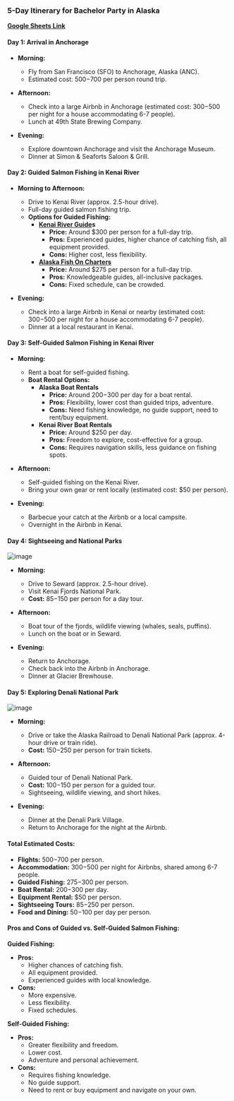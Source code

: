 ### 5-Day Itinerary for Bachelor Party in Alaska

**[Google Sheets Link](https://docs.google.com/spreadsheets/d/12fSSPhheD1u8I6BueAPTO2LM82zDOHnOikGiy-PE6Ww/edit?usp=sharing)**

#### Day 1: Arrival in Anchorage
- **Morning:**
  - Fly from San Francisco (SFO) to Anchorage, Alaska (ANC).
  - Estimated cost: $500-$700 per person round trip.

- **Afternoon:**
  - Check into a large Airbnb in Anchorage (estimated cost: $300-$500 per night for a house accommodating 6-7 people).
  - Lunch at 49th State Brewing Company.

- **Evening:**
  - Explore downtown Anchorage and visit the Anchorage Museum.
  - Dinner at Simon & Seaforts Saloon & Grill.

#### Day 2: Guided Salmon Fishing in Kenai River
- **Morning to Afternoon:**
  - Drive to Kenai River (approx. 2.5-hour drive).
  - Full-day guided salmon fishing trip.
  - **Options for Guided Fishing:**
    - **[Kenai River Guide](https://kenaisportfishing.com/kenai-river-fishing-guides/?gad_source=1&gclid=CjwKCAjwko21BhAPEiwAwfaQCJK_e-hPeVudojBWR_lWwaRWXUsr0w4KvrRpAx6L_RDVUpCGqdCx5hoCnB8QAvD_BwE)s**
      - **Price:** Around $300 per person for a full-day trip.
      - **Pros:** Experienced guides, higher chance of catching fish, all equipment provided.
      - **Cons:** Higher cost, less flexibility.
    - **[Alaska Fish On Charters](https://www.alaskafishon.com/)**
      - **Price:** Around $275 per person for a full-day trip.
      - **Pros:** Knowledgeable guides, all-inclusive packages.
      - **Cons:** Fixed schedule, can be crowded.

- **Evening:**
  - Check into a large Airbnb in Kenai or nearby (estimated cost: $300-$500 per night for a house accommodating 6-7 people).
  - Dinner at a local restaurant in Kenai.

#### Day 3: Self-Guided Salmon Fishing in Kenai River
- **Morning:**
  - Rent a boat for self-guided fishing.
  - **Boat Rental Options:**
    - **Alaska Boat Rentals**
      - **Price:** Around $200-$300 per day for a boat rental.
      - **Pros:** Flexibility, lower cost than guided trips, adventure.
      - **Cons:** Need fishing knowledge, no guide support, need to rent/buy equipment.
    - **Kenai River Boat Rentals**
      - **Price:** Around $250 per day.
      - **Pros:** Freedom to explore, cost-effective for a group.
      - **Cons:** Requires navigation skills, less guidance on fishing spots.

- **Afternoon:**
  - Self-guided fishing on the Kenai River.
  - Bring your own gear or rent locally (estimated cost: $50 per person).

- **Evening:**
  - Barbecue your catch at the Airbnb or a local campsite.
  - Overnight in the Airbnb in Kenai.

#### Day 4: Sightseeing and National Parks
![image](https://github.com/user-attachments/assets/d20d2f1d-3306-4f31-8d37-50895723c11b)
- **Morning:**
  - Drive to Seward (approx. 2.5-hour drive).
  - Visit Kenai Fjords National Park.
  - **Cost:** $85-$150 per person for a day tour.

- **Afternoon:**
  - Boat tour of the fjords, wildlife viewing (whales, seals, puffins).
  - Lunch on the boat or in Seward.

- **Evening:**
  - Return to Anchorage.
  - Check back into the Airbnb in Anchorage.
  - Dinner at Glacier Brewhouse.

#### Day 5: Exploring Denali National Park
![image](https://github.com/user-attachments/assets/8e120445-2de1-49eb-abc7-f074be56c1ad)

- **Morning:**
  - Drive or take the Alaska Railroad to Denali National Park (approx. 4-hour drive or train ride).
  - **Cost:** $150-$250 per person for train tickets.

- **Afternoon:**
  - Guided tour of Denali National Park.
  - **Cost:** $100-$150 per person for a guided tour.
  - Sightseeing, wildlife viewing, and short hikes.

- **Evening:**
  - Dinner at the Denali Park Village.
  - Return to Anchorage for the night at the Airbnb.

#### Total Estimated Costs:
- **Flights:** $500-$700 per person.
- **Accommodation:** $300-$500 per night for Airbnbs, shared among 6-7 people.
- **Guided Fishing:** $275-$300 per person.
- **Boat Rental:** $200-$300 per day.
- **Equipment Rental:** $50 per person.
- **Sightseeing Tours:** $85-$250 per person.
- **Food and Dining:** $50-$100 per day per person.

#### Pros and Cons of Guided vs. Self-Guided Salmon Fishing:

**Guided Fishing:**
- **Pros:**
  - Higher chances of catching fish.
  - All equipment provided.
  - Experienced guides with local knowledge.
- **Cons:**
  - More expensive.
  - Less flexibility.
  - Fixed schedules.

**Self-Guided Fishing:**
- **Pros:**
  - Greater flexibility and freedom.
  - Lower cost.
  - Adventure and personal achievement.
- **Cons:**
  - Requires fishing knowledge.
  - No guide support.
  - Need to rent or buy equipment and navigate on your own.
